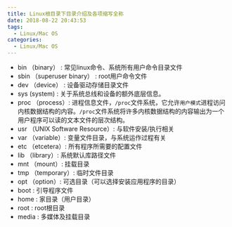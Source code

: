 ```yaml
---
title: Linux根目录下目录介绍及各项缩写全称
date: 2018-08-22 20:43:53
tags:
  - Linux/Mac OS
categories:
  - Linux/Mac OS
---
```



- bin  （binary） : 常见linux命令、系统所有用户命令目录文件
- sbin （superuser binary） : root用户命令文件
- dev  （device） : 设备驱动存储目录文件
- sys   (system) : 关于系统总线和设备的额外底层信息。
- proc （process）: 进程信息文件，`/proc`文件系统，它允许`用户模式`进程访问内核数据结构的内容。`/proc`文件系统将许多内核数据结构的内容输出为一个用户程序可以读的文本文件的层次结构。
- usr  （UNIX Software Resource）: 与软件安装/执行相关
- var  （variable）: 变量文件目录，与系统运作过程有关
- etc  （etcetera）: 所有程序所需要的配置文件
- lib  （library）: 系统默认库路径文件
- mnt  （mount）: 挂载目录
- tmp  （temporary）: 临时文件目录
- opt  （option）: 可选目录（可以选择安装应用程序的目录）
- boot  : 引导程序文件
- home  : 家目录（用户目录）
- root  : root根目录
- media : 多媒体及挂载目录

